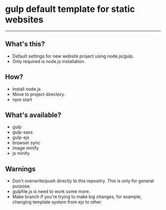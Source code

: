 # gulp default template for static websites

---

## What's this?

* Default settings for new website project using node.js/gulp.
* Only required is node.js installation.

## How?

* Install node.js
* Move to project directory.
* npm start

## What's available?

* gulp
* gulp-sass
* gulp-ejs
* browser sync
* image minify
* js minify

## Warnings

* Don't overwrite/push directly to this repositry. This is only for general purpose.
* gulpfile.js is need to work some more.
* Make branch if you're trying to make big changes, for example, changing template system from ejs to other.
